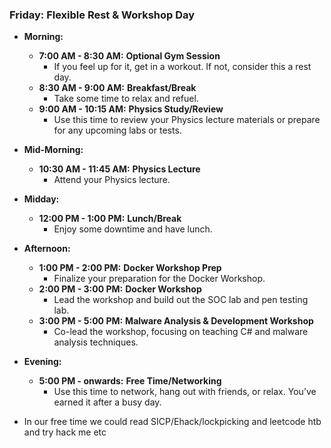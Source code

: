 ### **Friday: Flexible Rest & Workshop Day**

- **Morning:**
    
    - **7:00 AM - 8:30 AM:** **Optional Gym Session**
        - If you feel up for it, get in a workout. If not, consider this a rest day.
    - **8:30 AM - 9:00 AM:** **Breakfast/Break**
        - Take some time to relax and refuel.
    - **9:00 AM - 10:15 AM:** **Physics Study/Review**
        - Use this time to review your Physics lecture materials or prepare for any upcoming labs or tests.
- **Mid-Morning:**
    
    - **10:30 AM - 11:45 AM:** **Physics Lecture**
        - Attend your Physics lecture.
- **Midday:**
    
    - **12:00 PM - 1:00 PM:** **Lunch/Break**
        - Enjoy some downtime and have lunch.
- **Afternoon:**
    
    - **1:00 PM - 2:00 PM:** **Docker Workshop Prep**
        - Finalize your preparation for the Docker Workshop.
    - **2:00 PM - 3:00 PM:** **Docker Workshop**
        - Lead the workshop and build out the SOC lab and pen testing lab.
    - **3:00 PM - 5:00 PM:** **Malware Analysis & Development Workshop**
        - Co-lead the workshop, focusing on teaching C# and malware analysis techniques.
- **Evening:**
    
    - **5:00 PM - onwards:** **Free Time/Networking**
        - Use this time to network, hang out with friends, or relax. You’ve earned it after a busy day.



- In our free time we could read SICP/Ehack/lockpicking and leetcode htb and try hack me etc